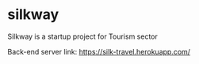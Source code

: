 # silkway
Silkway is a startup project for Tourism sector

Back-end server link: https://silk-travel.herokuapp.com/


